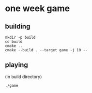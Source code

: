 # one week game

## building

```
mkdir -p build
cd build
cmake ..
cmake --build . --target game -j 10 --
```

## playing

(in build directory)
```
./game
```
